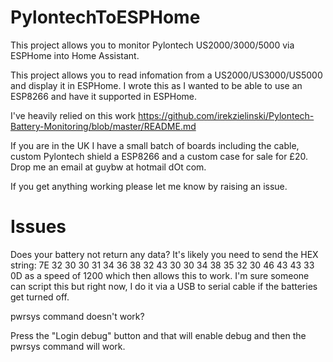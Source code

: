 # PylontechToESPHome
This project allows you to monitor Pylontech US2000/3000/5000 via ESPHome into Home Assistant.

This project allows you to read infomation from a US2000/US3000/US5000 and display it in ESPHome. I wrote this as I wanted to be able to use an ESP8266 and have it supported in ESPHome.

I've heavily relied on this work https://github.com/irekzielinski/Pylontech-Battery-Monitoring/blob/master/README.md


If you are in the UK I have a small batch of boards including the cable, custom Pylontech shield a ESP8266 and a custom case for sale for £20. Drop me an email at guybw at hotmail dOt com.


If you get anything working please let me know by raising an issue.


# Issues

Does your battery not return any data?
It's likely you need to send the HEX string:
7E 32 30 30 31 34 36 38 32 43 30 30 34 38 35 32 30 46 43 43 33 0D
as a speed of 1200 which then allows this to work. I'm sure someone can script this but right now, I do it via a USB to serial cable if the batteries get turned off.

pwrsys command doesn't work?

Press the "Login debug" button and that will enable debug and then the pwrsys command will work.
